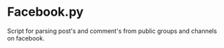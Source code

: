# Facebook.py
Script for parsing post's and comment's from public groups and channels on facebook.


